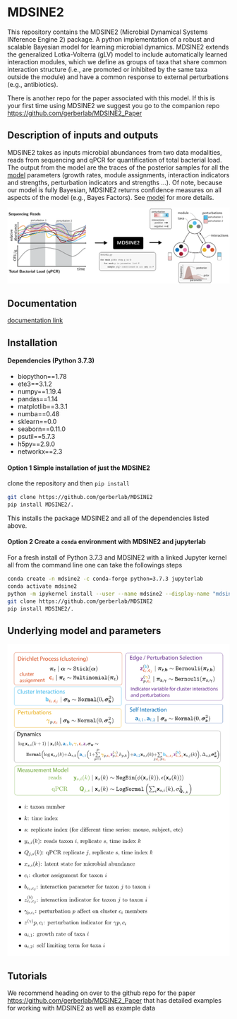 # MDSINE2

This repository contains the MDSINE2 (Microbial Dynamical Systems INference Engine 2) package. A python implementation of a robust and scalable Bayesian model for learning  microbial dynamics.
MDSINE2 extends the generalized Lotka-Volterra (gLV) model to include automatically learned interaction modules, which we define as groups of taxa that share common interaction structure (i.e., are promoted or inhibited by the same taxa outside the module) and have a common response to external perturbations (e.g., antibiotics).

There is another repo for the paper associated with this model. If this is your first time using MDSINE2 we suggest you go to the companion repo  https://github.com/gerberlab/MDSINE2_Paper

## Description of inputs and outputs

MDSINE2 takes as inputs microbial abundances from two data modalities, reads from sequencing and qPCR for quantification of total bacterial load. The output from the model are the traces of the posterior samples for all the [model](#underlying-model-and-parameters) parameters (growth rates, module assignments, interaction indicators and strengths, perturbation indicators and strengths ...). Of note, because our model is fully Bayesian, MDSINE2 returns confidence measures on all aspects of the model (e.g., Bayes Factors). See [model](#underlying-model-and-parameters) for more details.

<p align="center">
<img src="/figures/github2.svg" />
</p>

## Documentation
[documentation link](https://htmlpreview.github.io/?https://raw.githubusercontent.com/gerberlab/MDSINE2/master/docs/mdsine2/index.html)

## Installation

#### Dependencies (Python 3.7.3)

 * biopython==1.78
 * ete3==3.1.2
 * numpy==1.19.4
 * pandas==1.14
 * matplotlib==3.3.1
 * numba==0.48
 * sklearn==0.0
 * seaborn==0.11.0
 * psutil==5.7.3
 * h5py==2.9.0
 * networkx==2.3

#### Option 1 Simple installation of just the MDSINE2

clone the repository and then `pip install`
```bash
git clone https://github.com/gerberlab/MDSINE2
pip install MDSINE2/.
```
This installs the package MDSINE2 and all of the dependencies listed above.

#### Option 2 Create a `conda` environment with MDSINE2 and jupyterlab

For a fresh install of Python 3.7.3 and MDSINE2 with a linked Jupyter kernel all from the command line one can take the followings steps
```bash
conda create -n mdsine2 -c conda-forge python=3.7.3 jupyterlab
conda activate mdsine2
python -m ipykernel install --user --name mdsine2 --display-name "mdsine2"
git clone https://github.com/gerberlab/MDSINE2
pip install MDSINE2/.
 ```


## Underlying model and parameters
<p align="center">
<img src="/figures/github1.svg" width="600" />
</p>



## Tutorials

We recommend heading on over to the github repo for the paper https://github.com/gerberlab/MDSINE2_Paper that has detailed examples for working with MDSINE2 as well as example data
